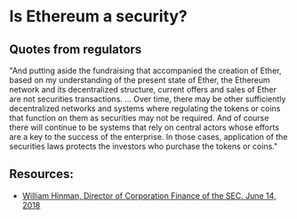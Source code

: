 # Is Ethereum a security?

## Quotes from regulators

"And putting aside the fundraising that accompanied the creation of Ether, based on my understanding of the present state of Ether, the Ethereum network and its decentralized structure, current offers and sales of Ether are not securities transactions. ... Over time, there may be other sufficiently decentralized networks and systems where regulating the tokens or coins that function on them as securities may not be required. And of course there will continue to be systems that rely on central actors whose efforts are a key to the success of the enterprise. In those cases, application of the securities laws protects the investors who purchase the tokens or coins."

## Resources:

* [William Hinman, Director of Corporation Finance of the SEC. June 14, 2018](https://www.sec.gov/news/speech/speech-hinman-061418)

